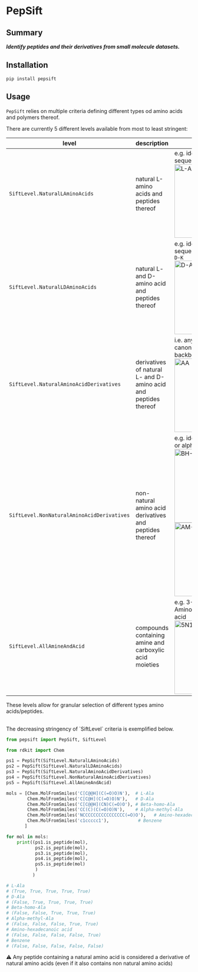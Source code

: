 # PepSift


## Summary

***Identify peptides and their derivatives from small molecule datasets.***

## Installation

```commandline
pip install pepsift
```

## Usage

`PepSift` relies on multiple criteria defining different types od amino acids and polymers thereof.

There are currently 5 different levels available from most to least stringent:

| level                                      | description                                                       | comment                                                                                                                                                                             |
|--------------------------------------------|-------------------------------------------------------------------|-------------------------------------------------------------------------------------------------------------------------------------------------------------------------------------|
| `SiftLevel.NaturalLAminoAcids`             | natural L-amino acids and peptides thereof                        | e.g. identify L-Alanine or the sequence `ACDEFGHIKLMNPQRSTVWY` <br/><img src="images/L-Ala.png" alt="L-Ala" width=200>                                                              |
| `SiftLevel.NaturalLDAminoAcids`            | natural L- and D-amino acid and peptides thereof                  | e.g. identify L-Alanine or the sequences `D-A L-W`, `L-H D-Q`,   `D-M D-K` <br/><img src="images/D-Ala.png" alt="D-Ala" width=200>                                                  |
| `SiftLevel.NaturalAminoAcidDerivatives`    | derivatives of natural L- and D-amino acid and peptides   thereof | i.e. any compound containing a canonical amino acid/peptide backbone <br/><img src="images/AA.png" alt="AA" width=200>                                                              |
| `SiftLevel.NonNaturalAminoAcidDerivatives` | non-natural amino acid derivatives and peptides thereof           | e.g. identify beta-homo-alanine or alpha-methyl-Tyr <br/><img src="images/beta-homo-Ala.png" alt="BH-Ala" width=200> <img src="images/alpha-methyl-Tyr.png" alt="AM-Tyr" width=200> |
| `SiftLevel.AllAmineAndAcid`                | compounds containing amine and carboxylic acid moieties           | e.g. 3-[3-(2-Aminoethyl)cyclohexyl]propionic acid <br/><img src="images/5N1NAPHT.png" alt="5N1NAPHT" width=200>                                                                     |

These levels allow for granular selection of different types amino acids/peptides.

<br/>
The decreasing stringency of `SiftLevel` criteria is exemplified below.

```python
from pepsift import PepSift, SiftLevel

from rdkit import Chem

ps1 = PepSift(SiftLevel.NaturalLAminoAcids)
ps2 = PepSift(SiftLevel.NaturalLDAminoAcids)
ps3 = PepSift(SiftLevel.NaturalAminoAcidDerivatives)
ps4 = PepSift(SiftLevel.NonNaturalAminoAcidDerivatives)
ps5 = PepSift(SiftLevel.AllAmineAndAcid)

mols = [Chem.MolFromSmiles('C[C@@H](C(=O)O)N'),  # L-Ala
        Chem.MolFromSmiles('C[C@H](C(=O)O)N'),   # D-Ala
        Chem.MolFromSmiles('C[C@@H](CN)C(=O)O'), # Beta-homo-Ala
        Chem.MolFromSmiles('CC(C)(C(=O)O)N'),    # Alpha-methyl-Ala
        Chem.MolFromSmiles('NCCCCCCCCCCCCCCCC(=O)O'),   # Amino-hexadecanoic acid
        Chem.MolFromSmiles('c1ccccc1'),           # Benzene
       ]

for mol in mols:
    print((ps1.is_peptide(mol),
           ps2.is_peptide(mol),
           ps3.is_peptide(mol),
           ps4.is_peptide(mol),
           ps5.is_peptide(mol)
           )
          )

# L-Ala
# (True, True, True, True, True)
# D-Ala
# (False, True, True, True, True)
# Beta-homo-Ala
# (False, False, True, True, True)
# Alpha-methyl-Ala
# (False, False, False, True, True)
# Amino-hexadecanoic acid
# (False, False, False, False, True)
# Benzene
# (False, False, False, False, False)
```



:warning: Any peptide containing a natural amino acid is considered a derivative of natural amino acids (even if it also contains non natural amino acids)
